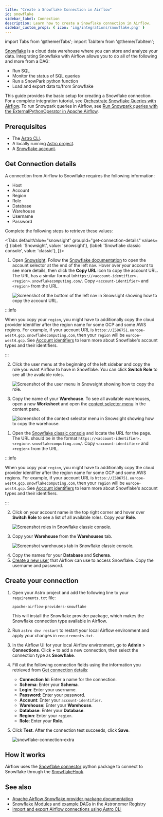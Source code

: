```yaml
---
title: "Create a Snowflake Connection in Airflow"
id: snowflake
sidebar_label: Connection
description: Learn how to create a Snowflake connection in Airflow.
sidebar_custom_props: { icon: 'img/integrations/snowflake.png' }
---
```


import Tabs from '@theme/Tabs';
import TabItem from '@theme/TabItem';

[Snowflake](https://www.snowflake.com/en/) is a cloud data warehouse where you can store and analyze your data. Integrating Snowflake with Airflow allows you to do all of the following and more from a DAG:

- Run SQL
- Monitor the status of SQL queries
- Run a SnowPark python function
- Load and export data to/from Snowflake

This guide provides the basic setup for creating a Snowflake connection. For a complete integration tutorial, see [Orchestrate Snowflake Queries with Airflow](airflow-snowflake.md). To run Snowpark queries in Airflow, see [Run Snowpark queries with the ExternalPythonOperator in Apache Airflow](airflow-isolated-environments.md).

## Prerequisites

- The [Astro CLI](https://www.astronomer.io/docs/astro/cli/overview).
- A locally running [Astro project](https://www.astronomer.io/docs/astro/cli/get-started-cli).
- A [Snowflake account](https://trial.snowflake.com/?owner=SPN-PID-365384).

## Get Connection details

A connection from Airflow to Snowflake requires the following information:

- Host
- Account
- Region
- Role
- Database
- Warehouse
- Username
- Password

Complete the following steps to retrieve these values:

<Tabs
    defaultValue="snowsight"
    groupId="get-connection-details"
    values={[
        {label: 'Snowsight', value: 'snowsight'},
        {label: 'Snowflake classic console', value: 'classic'},
    ]}>
<TabItem value="snowsight">

1. Open [Snowsight](https://docs.snowflake.com/en/user-guide/ui-snowsight). Follow the [Snowflake documentation](https://docs.snowflake.com/en/user-guide/ui-snowsight-gs#using-snowsight) to open the account selector at the end of the left nav. Hover over your account to see more details, then click the **Copy URL** icon to copy the account URL. The URL has a similar format to`https://<account-identifier>.<region>.snowflakecomputing.com/`. Copy `<account-identifier>` and `<region>` from the URL.

    ![Screenshot of the bottom of the left nav in Snowsight showing how to copy the account URL.](/img/tutorials/connections-snowflake_snowsight_url.png)

  :::info

  When you copy your `region`, you might have to additionally copy the cloud provider identifier after the region name for some GCP and some AWS regions. For example, if your account URL is `https://ZS86751.europe-west4.gcp.snowflakecomputing.com`, then your `region` will be `europe-west4.gcp`. See [Account identifiers](https://docs.snowflake.com/en/user-guide/admin-account-identifier) to learn more about Snowflake's account types and their identifiers.

  :::

2. Click the user menu at the beginning of the left sidebar and copy the role you want Airflow to have in Snowflake. You can click **Switch Role** to see all the available roles.

    ![Screenshot of the user menu in Snowsight showing how to copy the role.](/img/tutorials/connections-snowflake_snowsight_role.png)

3. Copy the name of your **Warehouse**. To see all available warehouses, open a new **Worksheet** and open the [context selector menu](https://docs.snowflake.com/en/user-guide/ui-snowsight-worksheets#change-the-session-context-for-a-worksheet) in the content pane.

    ![Screenshot of the context selector menu in Snowsight showing how to copy the warehouse.](/img/tutorials/connections-snowflake_snowsight_warehouse.png)

</TabItem>

<TabItem value="classic">

1. Open the [Snowflake classic console](https://docs.snowflake.com/en/user-guide/ui-using) and locate the URL for the page. The URL should be in the format `https://<account-identifier>.<region>.snowflakecomputing.com/`. Copy `<account-identifier>` and `<region>` from the URL.

  :::info

  When you copy your `region`, you might have to additionally copy the cloud provider identifier after the region name for some GCP and some AWS regions. For example, if your account URL is `https://ZS86751.europe-west4.gcp.snowflakecomputing.com`, then your `region` will be `europe-west4.gcp`. See [Account identifiers](https://docs.snowflake.com/en/user-guide/admin-account-identifier) to learn more about Snowflake's account types and their identifiers.

  :::

2. Click on your account name in the top right corner and hover over **Switch Role** to see a list of all available roles. Copy your **Role**.

    ![Screenshot roles in Snowflake classic console.](/img/tutorials/connections-snowflake_classic_role.png)

3. Copy your **Warehouse** from the **Warehouses** tab.

    ![Screenshot warehouses tab in Snowflake classic console.](/img/tutorials/connections-snowflake_classic_warehouse_tab.png)

</TabItem>
</Tabs>

4. Copy the names for your **Database** and **Schema**.
5. [Create a new user](https://docs.snowflake.com/en/sql-reference/sql/create-user) that Airflow can use to access Snowflake. Copy the username and password.

## Create your connection

1. Open your Astro project and add the following line to your `requirements.txt` file:

    ```
    apache-airflow-providers-snowflake
    ```

    This will install the Snowflake provider package, which makes the Snowflake connection type available in Airflow.

2. Run `astro dev restart` to restart your local Airflow environment and apply your changes in `requirements.txt`.

3. In the Airflow UI for your local Airflow environment, go to **Admin** > **Connections**. Click **+** to add a new connection, then select the connection type as **Snowflake**.

4. Fill out the following connection fields using the information you retrieved from [Get connection details](#get-connection-details):

    - **Connection Id**: Enter a name for the connection.
    - **Schema**: Enter your **Schema**.
    - **Login**: Enter your username.
    - **Password**: Enter your password.
    - **Account**: Enter your `account-identifier`.
    - **Warehouse**: Enter your **Warehouse**.
    - **Database**: Enter your **Database**.
    - **Region**: Enter your `region`.
    - **Role**: Enter your **Role**.

5. Click **Test**. After the connection test succeeds, click **Save**.

    ![snowflake-connection-extra](/img/examples/connection-snowflake-aws.png)

## How it works

Airflow uses the [Snowflake connector](https://github.com/snowflakedb/snowflake-connector-python) python package to connect to Snowflake through the [SnowflakeHook](https://airflow.apache.org/docs/apache-airflow-providers-snowflake/stable/_api/airflow/providers/snowflake/hooks/snowflake/index.html).

## See also

- [Apache Airflow Snowflake provider package documentation](https://airflow.apache.org/docs/apache-airflow-providers-snowflake/stable/connections/snowflake.html)
- [Snowflake Modules](https://registry.astronomer.io/modules?limit=24&sorts=updatedAt%3Adesc&query=snowflake) and [example DAGs](https://registry.astronomer.io/dags?query=snowflake) in the Astronomer Registry
- [Import and export Airflow connections using Astro CLI](https://www.astronomer.io/docs/astro/import-export-connections-variables#using-the-astro-cli-local-environments-only)
